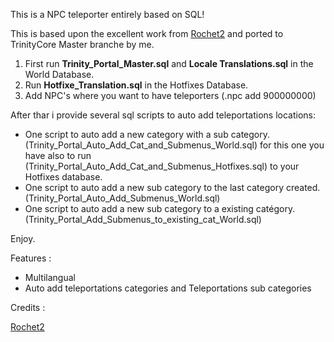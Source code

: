 This is a NPC teleporter entirely based on SQL!<br/>

This is based upon the excellent work from <a href="https://rochet2.github.io/">Rochet2</a> and ported to TrinityCore Master branche by me.<br/>

1) First run <b>Trinity_Portal_Master.sql</b> and <b>Locale Translations.sql</b> in the World Database.<br/>
2) Run <b>Hotfixe_Translation.sql</b> in the Hotfixes Database.<br/>
3) Add NPC's where you want to have teleporters (.npc add 900000000)<br/>

After thar i provide several sql scripts to auto add teleportations locations:<br/>

* One script to auto add a new category with a sub category. (Trinity_Portal_Auto_Add_Cat_and_Submenus_World.sql) for this one you have also to run (Trinity_Portal_Auto_Add_Cat_and_Submenus_Hotfixes.sql) to your Hotfixes database.<br/>
* One script to auto add a new sub category to the last category created. (Trinity_Portal_Auto_Add_Submenus_World.sql)<br/>
* One script to auto add a new sub category to a existing catégory. (Trinity_Portal_Add_Submenus_to_existing_cat_World.sql)<br/>
  
Enjoy.<br/>

Features :
* Multilangual<br/>
* Auto add teleportations categories and Teleportations sub categories<br/>

Credits :<br/>

<a href="https://rochet2.github.io/">Rochet2</a>
